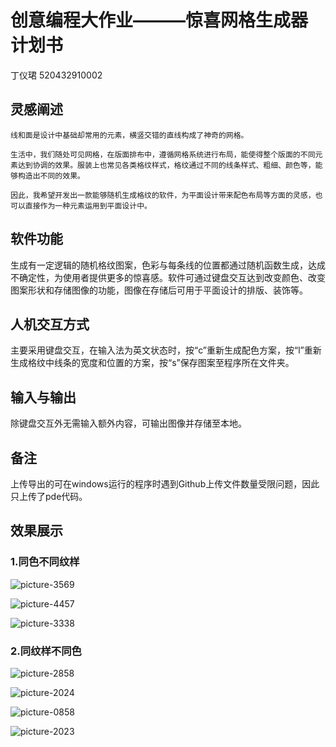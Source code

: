 # 创意编程大作业———惊喜网格生成器 计划书

丁仪珺 520432910002


## 灵感阐述

    线和面是设计中基础却常用的元素，横竖交错的直线构成了神奇的网格。
    
    生活中，我们随处可见网格，在版面排布中，遵循网格系统进行布局，能使得整个版面的不同元素达到协调的效果。服装上也常见各类格纹样式，格纹通过不同的线条样式、粗细、颜色等，能够构造出不同的效果。
    
    因此，我希望开发出一款能够随机生成格纹的软件，为平面设计带来配色布局等方面的灵感，也可以直接作为一种元素运用到平面设计中。
    
    
## 软件功能

生成有一定逻辑的随机格纹图案，色彩与每条线的位置都通过随机函数生成，达成不确定性，为使用者提供更多的惊喜感。软件可通过键盘交互达到改变颜色、改变图案形状和存储图像的功能，图像在存储后可用于平面设计的排版、装饰等。

## 人机交互方式

主要采用键盘交互，在输入法为英文状态时，按“c”重新生成配色方案，按“l”重新生成格纹中线条的宽度和位置的方案，按“s”保存图案至程序所在文件夹。

## 输入与输出

除键盘交互外无需输入额外内容，可输出图像并存储至本地。


## 备注

上传导出的可在windows运行的程序时遇到Github上传文件数量受限问题，因此只上传了pde代码。

## 效果展示

### 1.同色不同纹样

![picture-3569](https://user-images.githubusercontent.com/90952715/142731811-1d0e9107-7d37-4131-b40e-1fc5e170e11c.png)

![picture-4457](https://user-images.githubusercontent.com/90952715/142731829-a837e693-2799-4811-95f5-559cc9428b36.png)

![picture-3338](https://user-images.githubusercontent.com/90952715/142731833-b6016e28-4426-4248-8159-7e7c934dfd53.png)


### 2.同纹样不同色

![picture-2858](https://user-images.githubusercontent.com/90952715/142731846-4b73258f-d9e4-4951-a00f-603b75970b66.png)

![picture-2024](https://user-images.githubusercontent.com/90952715/142731857-645431cd-96ec-4bd3-a9d5-a5881d4d4a3d.png)

![picture-0858](https://user-images.githubusercontent.com/90952715/142731865-e74ebfa7-8e0b-4007-99e9-a769a697c85e.png)

![picture-2023](https://user-images.githubusercontent.com/90952715/142731869-8aaa060e-0fa5-42d6-bc9f-34de9f691938.png)
